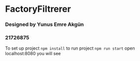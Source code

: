 # FactoryFiltrerer
### Designed by Yunus Emre Akgün
### 21726875


To set up project `npm install`
to run project  `npm run start`
open localhost:8080 you  will see 

